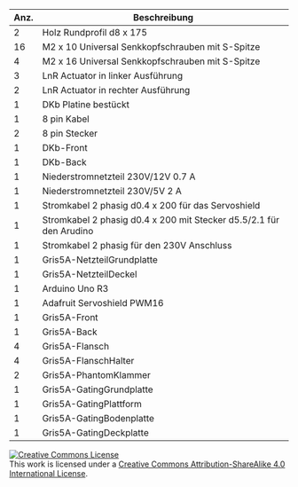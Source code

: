 Anz. | Beschreibung
---- | ------------ 
2 | Holz Rundprofil d8 x 175
16 | M2 x 10 Universal Senkkopfschrauben mit S-Spitze
4 | M2 x 16 Universal Senkkopfschrauben mit S-Spitze
3 | LnR Actuator in linker Ausführung
2 | LnR Actuator in rechter Ausführung
1 | DKb Platine bestückt
1 | 8 pin Kabel
2 | 8 pin Stecker
1 | DKb-Front
1 | DKb-Back
1 | Niederstromnetzteil 230V/12V 0.7 A
1 | Niederstromnetzteil 230V/5V 2 A
1 | Stromkabel 2 phasig d0.4 x 200 für das Servoshield
1 | Stromkabel 2 phasig d0.4 x 200 mit Stecker d5.5/2.1 für den Arudino
1 | Stromkabel 2 phasig für den 230V Anschluss
1 | Gris5A-NetzteilGrundplatte
1 | Gris5A-NetzteilDeckel
1 | Arduino Uno R3
1 | Adafruit Servoshield PWM16
1 | Gris5A-Front
1 | Gris5A-Back
4 | Gris5A-Flansch
4 | Gris5A-FlanschHalter
2 | Gris5A-PhantomKlammer
1 | Gris5A-GatingGrundplatte
1 | Gris5A-GatingPlattform
1 | Gris5A-GatingBodenplatte
1 | Gris5A-GatingDeckplatte

<a rel="license" href="http://creativecommons.org/licenses/by-sa/4.0/"><img alt="Creative Commons License" style="border-width:0" src="https://i.creativecommons.org/l/by-sa/4.0/88x31.png" /></a><br />This work is licensed under a <a rel="license" href="http://creativecommons.org/licenses/by-sa/4.0/">Creative Commons Attribution-ShareAlike 4.0 International License</a>.
